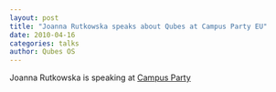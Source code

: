 ```yaml
---
layout: post
title: "Joanna Rutkowska speaks about Qubes at Campus Party EU"
date: 2010-04-16
categories: talks
author: Qubes OS
---
```


Joanna Rutkowska is speaking at [Campus Party](http://www.campus-party.eu)
